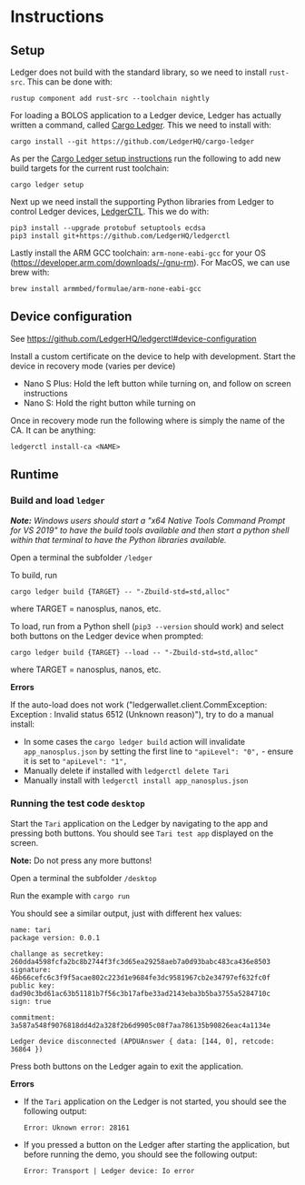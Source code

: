 # Instructions

## Setup

Ledger does not build with the standard library, so we need to install `rust-src`. This can be done with:
```
rustup component add rust-src --toolchain nightly
```

For loading a BOLOS application to a Ledger device, Ledger has actually written a command, called 
[Cargo Ledger](https://github.com/LedgerHQ/cargo-ledger). This we need to install with:
```
cargo install --git https://github.com/LedgerHQ/cargo-ledger
```

As per the [Cargo Ledger setup instructions](https://github.com/LedgerHQ/cargo-ledger#setup) run the following to add 
new build targets for the current rust toolchain:

```
cargo ledger setup
```

Next up we need install the supporting Python libraries from Ledger to control Ledger devices, 
[LedgerCTL](https://github.com/LedgerHQ/ledgerctl). This we do with:
```
pip3 install --upgrade protobuf setuptools ecdsa
pip3 install git+https://github.com/LedgerHQ/ledgerctl
```

Lastly install the ARM GCC toolchain: `arm-none-eabi-gcc` for your OS (https://developer.arm.com/downloads/-/gnu-rm). 
For MacOS, we can use brew with:
```
brew install armmbed/formulae/arm-none-eabi-gcc
```

## Device configuration

See https://github.com/LedgerHQ/ledgerctl#device-configuration

Install a custom certificate on the device to help with development. Start the device in recovery mode (varies per device)
- Nano S Plus: Hold the left button while turning on, and follow on screen instructions
- Nano S: Hold the right button while turning on

Once in recovery mode run the following where <NAME> is simply the name of the CA. It can be anything:

```
ledgerctl install-ca <NAME>
```

## Runtime

### Build and load `ledger`

_**Note:** Windows users should start a "x64 Native Tools Command Prompt for VS 2019" to have the build tools available
and then start a python shell within that terminal to have the Python libraries available._

Open a terminal the subfolder `/ledger`

To build, run
```
cargo ledger build {TARGET} -- "-Zbuild-std=std,alloc"
```
where TARGET = nanosplus, nanos, etc.

To load, run from a Python shell (`pip3 --version` should work) and select both buttons on the Ledger device when 
prompted:
```
cargo ledger build {TARGET} --load -- "-Zbuild-std=std,alloc"
```
where TARGET = nanosplus, nanos, etc.

**Errors**

If the auto-load does not work ("ledgerwallet.client.CommException: Exception : Invalid status 6512 (Unknown reason)"), 
try to do a manual install:
- In some cases the `cargo ledger build` action will invalidate `app_nanosplus.json` by setting the first line to 
  `"apiLevel": "0",` - ensure it is set to `"apiLevel": "1",`
- Manually delete if installed with `ledgerctl delete Tari`
- Manually install with `ledgerctl install app_nanosplus.json`

### Running the test code `desktop`

Start the `Tari` application on the Ledger by navigating to the app and pressing both buttons. You should see 
`Tari test app` displayed on the screen.

**Note:** Do not press any more buttons!

Open a terminal the subfolder `/desktop`

Run the example with `cargo run`

You should see a similar output, just with different hex values:
```
name: tari
package version: 0.0.1

challange as secretkey: 260dda4598fcfa2bc8b2744f3fc3d65ea29258aeb7a0d93babc483ca436e8503
signature: 46b66cefc6c3f9f5acae802c223d1e9684fe3dc9581967cb2e34797ef632fc0f
public key: dad90c3bd61ac63b51181b7f56c3b17afbe33ad2143eba3b5ba3755a5284710c
sign: true

commitment: 3a587a548f9076818dd4d2a328f2b6d9905c08f7aa786135b90826eac4a1134e

Ledger device disconnected (APDUAnswer { data: [144, 0], retcode: 36864 })
```

Press both buttons on the Ledger again to exit the application.

**Errors**

- If the `Tari` application on the Ledger is not started, you should see the following output:

  `Error: Uknown error: 28161`
 
- If you pressed a button on the Ledger after starting the application, but before running the demo, you should see the 
  following output:

  `Error: Transport | Ledger device: Io error`
